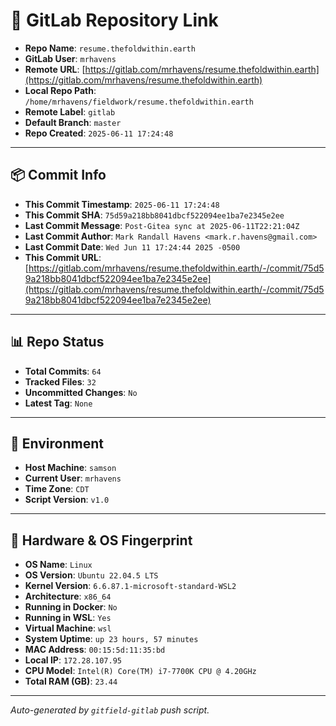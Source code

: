 # 🔗 GitLab Repository Link

- **Repo Name**: `resume.thefoldwithin.earth`
- **GitLab User**: `mrhavens`
- **Remote URL**: [https://gitlab.com/mrhavens/resume.thefoldwithin.earth](https://gitlab.com/mrhavens/resume.thefoldwithin.earth)
- **Local Repo Path**: `/home/mrhavens/fieldwork/resume.thefoldwithin.earth`
- **Remote Label**: `gitlab`
- **Default Branch**: `master`
- **Repo Created**: `2025-06-11 17:24:48`

---

## 📦 Commit Info

- **This Commit Timestamp**: `2025-06-11 17:24:48`
- **This Commit SHA**: `75d59a218bb8041dbcf522094ee1ba7e2345e2ee`
- **Last Commit Message**: `Post-Gitea sync at 2025-06-11T22:21:04Z`
- **Last Commit Author**: `Mark Randall Havens <mark.r.havens@gmail.com>`
- **Last Commit Date**: `Wed Jun 11 17:24:44 2025 -0500`
- **This Commit URL**: [https://gitlab.com/mrhavens/resume.thefoldwithin.earth/-/commit/75d59a218bb8041dbcf522094ee1ba7e2345e2ee](https://gitlab.com/mrhavens/resume.thefoldwithin.earth/-/commit/75d59a218bb8041dbcf522094ee1ba7e2345e2ee)

---

## 📊 Repo Status

- **Total Commits**: `64`
- **Tracked Files**: `32`
- **Uncommitted Changes**: `No`
- **Latest Tag**: `None`

---

## 🧽 Environment

- **Host Machine**: `samson`
- **Current User**: `mrhavens`
- **Time Zone**: `CDT`
- **Script Version**: `v1.0`

---

## 🧬 Hardware & OS Fingerprint

- **OS Name**: `Linux`
- **OS Version**: `Ubuntu 22.04.5 LTS`
- **Kernel Version**: `6.6.87.1-microsoft-standard-WSL2`
- **Architecture**: `x86_64`
- **Running in Docker**: `No`
- **Running in WSL**: `Yes`
- **Virtual Machine**: `wsl`
- **System Uptime**: `up 23 hours, 57 minutes`
- **MAC Address**: `00:15:5d:11:35:bd`
- **Local IP**: `172.28.107.95`
- **CPU Model**: `Intel(R) Core(TM) i7-7700K CPU @ 4.20GHz`
- **Total RAM (GB)**: `23.44`

---

_Auto-generated by `gitfield-gitlab` push script._
